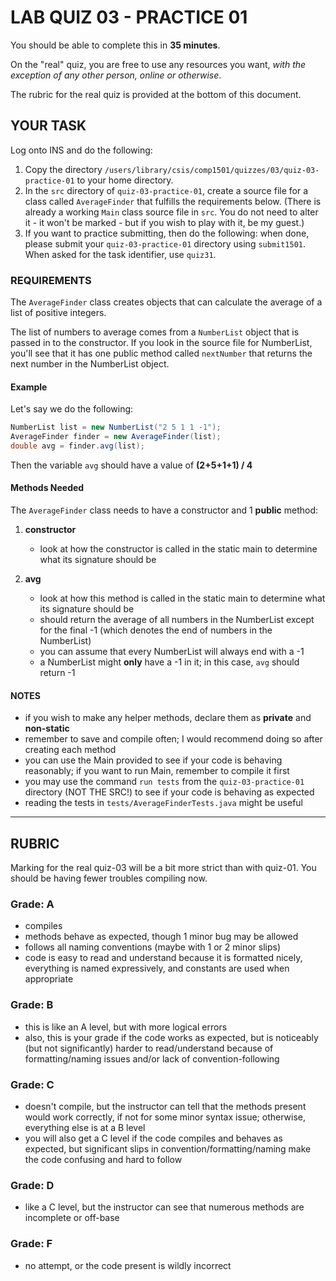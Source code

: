 # LAB QUIZ 03 - PRACTICE 01

You should be able to complete this in **35 minutes**.

On the "real" quiz, you are free to use any resources you want, _with the exception of any other person, online or otherwise_.

The rubric for the real quiz is provided at the bottom of this document.

## YOUR TASK

Log onto INS and do the following:

1. Copy the directory `/users/library/csis/comp1501/quizzes/03/quiz-03-practice-01` to your home directory.
1. In the `src` directory of `quiz-03-practice-01`, create a source file for a class called `AverageFinder` that fulfills the requirements below. (There is already a working `Main` class source file in `src`. You do not need to alter it - it won't be marked - but if you wish to play with it, be my guest.)
1. If you want to practice submitting, then do the following: when done, please submit your `quiz-03-practice-01` directory using `submit1501`. When asked for the task identifier, use `quiz31`.

### REQUIREMENTS

The `AverageFinder` class creates objects that can calculate the average of a list of positive integers.

The list of numbers to average comes from a `NumberList` object that is passed in to the constructor. If you look in the source file for NumberList, you'll see that it has one public method called `nextNumber` that returns the next number in the NumberList object.

#### Example

Let's say we do the following:

```java
NumberList list = new NumberList("2 5 1 1 -1");
AverageFinder finder = new AverageFinder(list);
double avg = finder.avg(list); 
```

Then the variable `avg` should have a value of **(2+5+1+1) / 4**

#### Methods Needed

The `AverageFinder` class needs to have a constructor and 1 **public** method:

1. **constructor**

   - look at how the constructor is called in the static main to determine what its signature should be

1. **avg**

   - look at how this method is called in the static main to determine what its signature should be
   - should return the average of all numbers in the NumberList except for the final -1 (which denotes the end of numbers in the NumberList)
   - you can assume that every NumberList will always end with a -1
   - a NumberList might **only** have a -1 in it; in this case, `avg` should return -1

#### NOTES

- if you wish to make any helper methods, declare them as **private** and **non-static**
- remember to save and compile often; I would recommend doing so after creating each method
- you can use the Main provided to see if your code is behaving reasonably; if you want to run Main, remember to compile it first
- you may use the command `run tests` from the `quiz-03-practice-01` directory (NOT THE SRC!) to see if your code is behaving as expected
- reading the tests in `tests/AverageFinderTests.java` might be useful

---

## RUBRIC

Marking for the real quiz-03 will be a bit more strict than with quiz-01. You should be having fewer troubles compiling now.

### Grade: A

- compiles
- methods behave as expected, though 1 minor bug may be allowed
- follows all naming conventions (maybe with 1 or 2 minor slips)
- code is easy to read and understand because it is formatted nicely, everything is named expressively, and constants are used when appropriate

### Grade: B

- this is like an A level, but with more logical errors
- also, this is your grade if the code works as expected, but is noticeably (but not significantly) harder to read/understand because of formatting/naming issues and/or lack of convention-following

### Grade: C

- doesn't compile, but the instructor can tell that the methods present would work correctly, if not for some minor syntax issue; otherwise, everything else is at a B level
- you will also get a C level if the code compiles and behaves as expected, but significant slips in convention/formatting/naming make the code confusing and hard to follow

### Grade: D

- like a C level, but the instructor can see that numerous methods are incomplete or off-base

### Grade: F

- no attempt, or the code present is wildly incorrect
